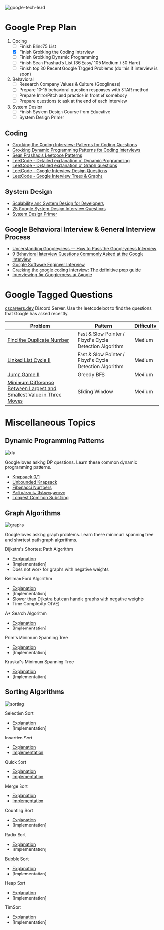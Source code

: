 
![google-tech-lead](./images/google-tech-lead.jpg)


# Google Prep Plan #

1. Coding
    - [ ] Finish Blind75 List
    - [X] Finish Grokking the Coding Interview
    - [ ] Finish Grokking Dynamic Programming
    - [ ] Finish Sean Prashad's List (36 Easy/ 105 Medium / 30 Hard)
    - [ ] Finish top 30 Recent Google Tagged Problems (do this if interview is soon)

2. Behavioral
    - [ ] Research Company Values & Culture (Googliness)
    - [ ] Prepare 10-15 behavioral question responses with STAR method
    - [ ] Prepare Intro/Pitch and practice in front of somebody
    - [ ] Prepare questions to ask at the end of each interview

3. System Design
    - [ ] Finish System Design Course from Educative
    - [ ] System Design Primer

## Coding 
- [Grokking the Coding Interview: Patterns for Coding Questions](https://www.educative.io/courses/grokking-the-coding-interview)
- [Grokking Dynamic Programming Patterns for Coding Interviews](https://www.educative.io/courses/grokking-dynamic-programming-patterns-for-coding-interviews)
- [Sean Prashad's Leetcode Patterns](https://seanprashad.com/leetcode-patterns/)
- [LeetCode - Detailed explanation of Dynamic Programming](https://leetcode.com/explore/learn/card/dynamic-programming/)
- [LeetCode - Detailed explanation of Graph questions](https://leetcode.com/explore/learn/card/graph/)
- [LeetCode - Google Interview Design Questions](https://leetcode.com/explore/featured/card/google/65/design-4/)
- [LeetCode - Google Interview Trees & Graphs](https://leetcode.com/explore/featured/card/google/61/trees-and-graphs/)

## System Design

- [Scalability and System Design for Developers](https://www.educative.io/path/scalability-system-design)
- [25 Google System Design Interview Questions](https://www.interviewkickstart.com/interview-questions/google-system-design-interview-questions)
- [System Design Primer](https://github.com/donnemartin/system-design-primer)

## Google Behavioral Interview & General Interview Process
- [Understanding Googleyness — How to Pass the Googleyness Interview](https://jeffhsipe.medium.com/understanding-googelyness-4d61a70ada95)
- [9 Behavioral Interview Questions Commonly Asked at the Google Interview](https://www.interviewkickstart.com/blog/google-behavioral-interview-questions-to-get-hired-at-google)
- [Google Software Engineer Interview](https://igotanoffer.com/blogs/tech/google-software-engineer-interview)
- [Cracking the google coding interview: The definitive prep guide](https://www.educative.io/blog/google-coding-interview)
- [Interviewing for Googleyness at Google](https://www.youtube.com/watch?v=uPjeKSDuoGw)


# Google Tagged Questions #

[cscareers.dev](https://discord.gg/uXkVRhBqfX) Discord Server. Use the leetcode bot to find the questions that Google has asked recently.

| Problem    | Pattern | Difficulty |
| ----------- | ----------- |  ----------- | 
| [Find the Duplicate Number](https://leetcode.com/problems/find-the-duplicate-number/) | Fast & Slow Pointer / Floyd's Cycle Detection Algorithm | Medium |
| [Linked List Cycle II](https://leetcode.com/problems/linked-list-cycle-ii/) | Fast & Slow Pointer / Floyd's Cycle Detection Algorithm | Medium |
| [Jump Game II](https://leetcode.com/problems/jump-game-ii/) | Greedy BFS | Medium |
| [Minimum Difference Between Largest and Smallest Value in Three Moves](https://leetcode.com/problems/minimum-difference-between-largest-and-smallest-value-in-three-moves/) | Sliding Window | Medium |


# Miscellaneous Topics
## Dynamic Programming Patterns

![dp](./images/dp.jpg)

Google loves asking DP questions. Learn these common dynamic programming patterns.

- [Knapsack 0/1](./grokking_dp/dp_unbounded_knapsack.py)
- [Unbounded Knapsack](./grokking_dp/dp_unbounded_knapsack.py)
- [Fibonacci Numbers](./grokking_dp/dp_fibonnaci_numbers.py)
- [Palindromic Subsequence](./grokking_dp/dp_palindromic_subsequence.py)
- [Longest Common Substring](./grokking_dp/dp_longest_common_substring.py)


## Graph Algorithms

![graphs](./images/graphs.png)

Google loves asking graph problems. Learn these minimum spanning tree and shortest path graph algorithms.
 
Dijkstra's Shortest Path Algorithm
- [Explanation](https://www.geeksforgeeks.org/dijkstras-shortest-path-algorithm-greedy-algo-7/)
- [Implementation]
- Does not work for graphs with negative weights

Bellman Ford Algorithm
- [Explanation](https://www.geeksforgeeks.org/bellman-ford-algorithm-dp-23/)
- [Implementation]
- Slower than Dijkstra but can handle graphs with negative weights
- Time Complexity O(VE)

A* Search Algorithm
- [Explanation](https://www.geeksforgeeks.org/a-search-algorithm/)
- [Implementation]

Prim's Minimum Spanning Tree
- [Explanation](https://www.geeksforgeeks.org/prims-minimum-spanning-tree-mst-greedy-algo-5/)
- [Implementation]

Kruskal's Minimum Spanning Tree
- [Explanation](https://www.geeksforgeeks.org/kruskals-minimum-spanning-tree-algorithm-greedy-algo-2/)
- [Implementation]

## Sorting Algorithms

![sorting](./images/Sorting-Algorithms.png)

Selection Sort 
- [Explanation](https://www.geeksforgeeks.org/selection-sort/)
- [Implementation]

Insertion Sort
- [Explanation](https://www.geeksforgeeks.org/insertion-sort/)
- [Implementation](./sorting_algos/insertion_sort.py)

Quick Sort
- [Explanation](https://www.geeksforgeeks.org/quick-sort/)
- [Implementation](./sorting_algos/quick_sort.py)

Merge Sort
- [Explanation](https://www.geeksforgeeks.org/merge-sort/)
- [Implementation](./sorting_algos/merge_sort.py)

Counting Sort
- [Explanation](https://www.javatpoint.com/counting-sort)
- [Implementation]

Radix Sort
- [Explanation](https://www.geeksforgeeks.org/radix-sort/)
- [Implementation]

Bubble Sort
- [Explanation](https://www.geeksforgeeks.org/bubble-sort/)
- [Implementation]

Heap Sort
- [Explanation](https://www.geeksforgeeks.org/heap-sort/)
- [Implementation]

TimSort
- [Explanation](https://www.geeksforgeeks.org/timsort/)
- [Implementation]





